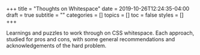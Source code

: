 +++
title = "Thoughts on Whitespace"
date = 2019-10-26T12:24:35-04:00
draft = true
subtitle = ""
categories = []
topics = []
toc = false
styles = []
+++

<!--more-->

Learnings and puzzles to work through on CSS whitespace. Each approach, studied for pros and cons, with some general recommendations and acknowledgements of the hard problem.
